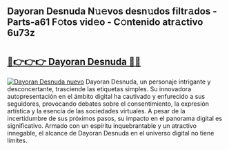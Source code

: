 ## Dayoran Desnuda N𝚞𝚎vos desn𝚞dos filtr𝚊dos - Parts-a61 F𝚘tos vid𝚎o - C𝚘ntenido atr𝚊ctivo 6u73z

# <h2><a href="http://mb7rwze.tromn.icu/?c=Dayoran+Desnuda">🔗👉👉👉 Dayoran Desnuda 🔗🔗</a></h2>

[![Dayoran Desnuda nuevo](https://i.imgur.com/pEAQMta.gif)](http://mb7rwze.tromn.icu/?c=Dayoran+Desnuda)
Dayoran Desnuda, un personaje intrigante y desconcertante, trasciende las etiquetas simples. Su innovadora autopresentación en el ámbito digital ha cautivado y enfurecido a sus seguidores, provocando debates sobre el consentimiento, la expresión artística y la esencia de las sociedades virtuales. A pesar de la incertidumbre de sus próximos pasos, su impacto en el panorama digital es significativo. Armado con un espíritu inquebrantable y un atractivo innegable, el alcance de Dayoran Desnuda en el universo digital no tiene límites.
